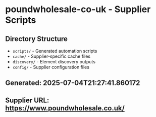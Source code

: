 # poundwholesale-co-uk - Supplier Scripts

## Directory Structure
- `scripts/` - Generated automation scripts
- `cache/` - Supplier-specific cache files  
- `discovery/` - Element discovery outputs
- `config/` - Supplier configuration files

## Generated: 2025-07-04T21:27:41.860172
## Supplier URL: https://www.poundwholesale.co.uk/
